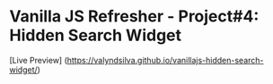 # Vanilla JS Refresher - Project#4: Hidden Search Widget
[Live Preview] (https://valyndsilva.github.io/vanillajs-hidden-search-widget/)
